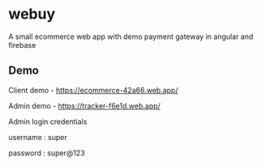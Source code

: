 # webuy
A small ecommerce web app with demo payment gateway in angular and firebase

## Demo

Client demo - https://ecommerce-42a66.web.app/

Admin demo  - https://tracker-f6e1d.web.app/

Admin login credentials

username : super

password : super@123
